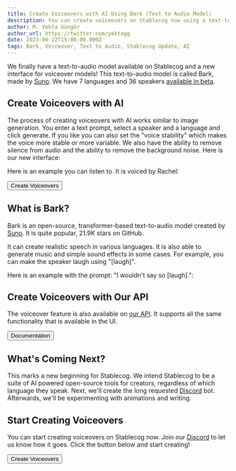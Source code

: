 ```yaml
---
title: Create Voiceovers with AI Using Bark (Text to Audio Model)
description: You can create voiceovers on Stablecog now using a text-to-audio model called Bark. We have 7 languages and 36 speakers available in beta.
author: M. Yekta Güngör
author_url: https://twitter.com/yektagg
date: 2023-06-22T15:00:00.000Z
tags: Bark, Voiceover, Text to Audio, Stablecog Update, AI
---
```


<script>
  import Button from '$lib/components/primitives/buttons/Button.svelte';
  import DocImage from '$lib/components/docs/DocImage.svelte';
  import AudioPlayerListItem from "$lib/components/voiceover/audioPlayer/AudioPlayerListItem.svelte";
</script>

We finally have a text-to-audio model available on Stablecog and a new interface for voiceover models! This text-to-audio model is called Bark, made by [Suno](https://github.com/suno-ai/bark). We have 7 languages and 36 speakers [available in beta](https://stablecog.com/voiceover/generate).

## Create Voiceovers with AI

The process of creating voiceovers with AI works similar to image generation. You enter a text prompt, select a speaker and a language and click generate. If you like you can also set the "voice stability" which makes the voice more stable or more variable. We also have the ability to remove silence from audio and the ability to remove the background noise. Here is our new interface:

<DocImage src="https://ba.stablecog.com/blog/voiceover-paul.png" href="https://stablecog.com/voiceover/generate" target="_blank" width="2880" height="1800" alt="Stablecog Voiceover Interface" />

Here is an example you can listen to. It is voiced by Rachel:

<div class='w-full py-4'>
  <AudioPlayerListItem noLayoutChange noDownloadButton output={{
    "id": "1",
    "audio_file_url": "https://ba.stablecog.com/blog/voiceover-rachel-technology-is-a-bridge.mp3",
    "audio_duration": 4,
    "voiceover": {
      "model_id": "0f442a3e-cf53-490b-b4a9-b0dda63e9523",
      "outputs": [{"id": "1"}],
      "prompt": {
        "text": "Technology is a bridge between imagination and reality.",
        "status": "succeeded",
      },
      "speaker": { "id": "4a19f17c-eedc-4cf8-a45d-1f9d69547125" }
    }
  }}/>
</div>

<Button class="mt-2 mb-5" target="_blank" href="https://stablecog.com/voiceover/generate">Create Voiceovers</Button>

## What is Bark?

Bark is an open-source, transformer-based text-to-audio model created by [Suno](https://github.com/suno-ai/bark). It is quite popular, 21.9K stars on GitHub.

<DocImage src="https://ba.stablecog.com/blog/github-suno-bark.png" href="https://github.com/suno-ai/bark" target="_blank" width="2560" height="2351" alt="Suno's Bark Model on Github" />

It can create realistic speech in various languages. It is also able to generate music and simple sound effects in some cases. For example, you can make the speaker laugh using "[laugh]".

Here is an example with the prompt: "I wouldn't say so [laugh].":

<div class='w-full py-4'>
  <AudioPlayerListItem noLayoutChange noDownloadButton output={{
    "id": "2",
    "audio_file_url": "https://ba.stablecog.com/blog/voiceover-paul-i-wouldnt-say-so.mp3",
    "audio_duration": 4,
    "voiceover": {
      "model_id": "0f442a3e-cf53-490b-b4a9-b0dda63e9523",
      "outputs": [{"id": "2"}],
      "prompt": {
        "text": "I wouldn't say so [laugh].",
        "status": "succeeded",
      },
      "speaker": { "id": "82bc1e69-2aa3-4317-9bc9-d9ed2afad0ff" }
    }
  }}/>
</div>

## Create Voiceovers with Our API

The voiceover feature is also available on [our API](https://stablecog.com/docs/v1/api-reference/audio/voiceover). It supports all the same functionality that is available in the UI.

<Button class="mt-3 mb-1" target="_blank" href="https://stablecog.com/docs/v1/api-reference/audio/voiceover">Documentation</Button>

<DocImage src="https://ba.stablecog.com/blog/docs-create-voiceover.png" href="https://stablecog.com/docs/v1/voiceovers" target="_blank" width="2880" height="1800" alt="Create Voiceovers with Stablecog API" />

## What's Coming Next?

This marks a new beginning for Stablecog. We intend Stablecog to be a suite of AI powered open-source tools for creators, regardless of which language they speak. Next, we'll create the long requested [Discord](https://stablecog.com/discord) bot. Afterwards, we'll be experimenting with animations and writing.

## Start Creating Voiceovers

You can start creating voiceovers on Stablecog now. Join our [Discord](https://stablecog.com/discord) to let us know how it goes. Click the button below and start creating!

<Button class="mt-4 mb-1" target="_blank" href="https://stablecog.com/voiceover/generate">Create Voiceovers</Button>
